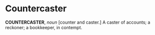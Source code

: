 # Countercaster

**COUNTERCASTER**, _noun_ \[counter and caster.\] A caster of accounts; a reckoner; a bookkeeper, in contempt.